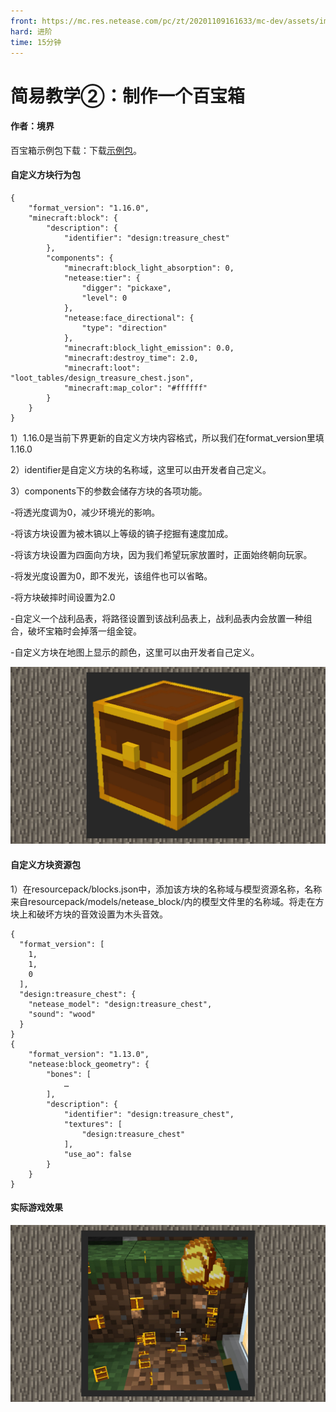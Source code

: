```yaml
---
front: https://mc.res.netease.com/pc/zt/20201109161633/mc-dev/assets/img/5_1.ca4249e1.jpg
hard: 进阶
time: 15分钟
---
```


# 简易教学②：制作一个百宝箱



#### 作者：境界



百宝箱示例包下载：下载[示例包](https://g79.gdl.netease.com/guidedemo-case9.zip)。

#### 自定义方块行为包

```
{
    "format_version": "1.16.0",
    "minecraft:block": {
        "description": {
            "identifier": "design:treasure_chest"
        },
        "components": {
            "minecraft:block_light_absorption": 0,
            "netease:tier": {
                "digger": "pickaxe",
				"level": 0
            },
			"netease:face_directional": {
				"type": "direction"
			},
            "minecraft:block_light_emission": 0.0,
            "minecraft:destroy_time": 2.0,
            "minecraft:loot": "loot_tables/design_treasure_chest.json",
            "minecraft:map_color": "#ffffff"
        }
    }
}
```



1）1.16.0是当前下界更新的自定义方块内容格式，所以我们在format_version里填1.16.0

2）identifier是自定义方块的名称域，这里可以由开发者自己定义。

3）components下的参数会储存方块的各项功能。

-将透光度调为0，减少环境光的影响。

-将该方块设置为被木镐以上等级的镐子挖掘有速度加成。

-将该方块设置为四面向方块，因为我们希望玩家放置时，正面始终朝向玩家。

-将发光度设置为0，即不发光，该组件也可以省略。

-将方块破摔时间设置为2.0

-自定义一个战利品表，将路径设置到该战利品表上，战利品表内会放置一种组合，破坏宝箱时会掉落一组金锭。

-自定义方块在地图上显示的颜色，这里可以由开发者自己定义。

![](./images/5_1.jpg)



#### 自定义方块资源包

1）在resourcepack/blocks.json中，添加该方块的名称域与模型资源名称，名称来自resourcepack/models/netease_block/内的模型文件里的名称域。将走在方块上和破坏方块的音效设置为木头音效。

```
{
  "format_version": [
    1,
    1,
    0
  ],
  "design:treasure_chest": {
    "netease_model": "design:treasure_chest",
	"sound": "wood"
  }
}
{
    "format_version": "1.13.0",
    "netease:block_geometry": {
        "bones": [
            …
        ],
        "description": {
            "identifier": "design:treasure_chest",
            "textures": [
                "design:treasure_chest"
            ],
            "use_ao": false
        }
    }
}
```



#### 实际游戏效果

![](./images/5_2.jpg)